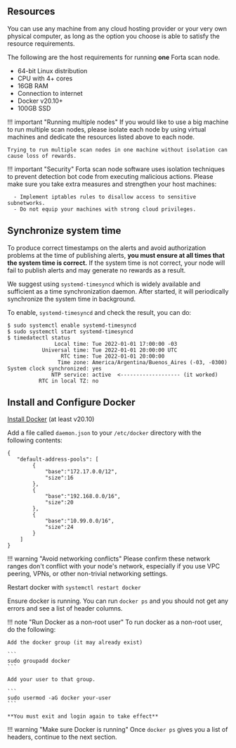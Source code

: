 ## Resources

You can use any machine from any cloud hosting provider or your very own physical computer, as long as the option you choose is able to satisfy the resource requirements.

The following are the host requirements for running **one** Forta scan node.

- 64-bit Linux distribution
- CPU with 4+ cores
- 16GB RAM
- Connection to internet
- Docker v20.10+
- 100GB SSD

!!! important "Running multiple nodes"
    If you would like to use a big machine to run multiple scan nodes, please isolate each node by using virtual machines and dedicate the resources listed above to each node.

	Trying to run multiple scan nodes in one machine without isolation can cause loss of rewards.

!!! important "Security"
    Forta scan node software uses isolation techniques to prevent detection bot code from executing malicious actions. Please make sure you take extra measures and strengthen your host machines:

      - Implement iptables rules to disallow access to sensitive subnetworks.
      - Do not equip your machines with strong cloud privileges.

## Synchronize system time

To produce correct timestamps on the alerts and avoid authorization problems at the time of publishing alerts, **you must ensure at all times that the system time is correct.** If the system time is not correct, your node will fail to publish alerts and may generate no rewards as a result.

We suggest using `systemd-timesyncd` which is widely available and sufficient as a time synchronization daemon. After started, it will periodically synchronize the system time in background.

To enable, `systemd-timesyncd` and check the result, you can do:
```
$ sudo systemctl enable systemd-timesyncd
$ sudo systemctl start systemd-timesyncd
$ timedatectl status
               Local time: Tue 2022-01-01 17:00:00 -03
           Universal time: Tue 2022-01-01 20:00:00 UTC
                 RTC time: Tue 2022-01-01 20:00:00
                Time zone: America/Argentina/Buenos_Aires (-03, -0300)
System clock synchronized: yes
              NTP service: active  <------------------- (it worked)
          RTC in local TZ: no
```

## Install and Configure Docker

[Install Docker](https://docs.docker.com/engine/install/) (at least v20.10) 

Add a file called `daemon.json` to your `/etc/docker` directory with the following contents:

```
{
   "default-address-pools": [
        {
            "base":"172.17.0.0/12",
            "size":16
        },
        {
            "base":"192.168.0.0/16",
            "size":20
        },
        {
            "base":"10.99.0.0/16",
            "size":24
        }
    ]
}
```

!!! warning "Avoid networking conflicts"
    Please confirm these network ranges don't conflict with your node's network, especially if you use VPC peering, VPNs, or other non-trivial networking settings.

Restart docker with `systemctl restart docker`

Ensure docker is running.  You can run `docker ps` and you should not get any errors and see a list of header columns.

!!! note "Run Docker as a non-root user"
    To run docker as a non-root user, do the following:

    Add the docker group (it may already exist)

    ```
    sudo groupadd docker
    ```

    Add your user to that group.

    ```
    sudo usermod -aG docker your-user
    ```

    **You must exit and login again to take effect**

!!! warning "Make sure Docker is running"
    Once `docker ps` gives you a list of headers, continue to the next section.
